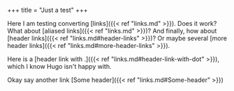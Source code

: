 +++
title = "Just a test"
+++

Here I am testing converting [links]({{< ref "links.md" >}}). Does it work? What about [aliased links]({{< ref "links.md" >}})? And finally, how about [header links]({{< ref "links.md#header-links" >}})? Or maybe several [more header links]({{< ref "links.md#more-header-links" >}}).

Here is a [header link with .]({{< ref "links.md#header-link-with-dot" >}}), which I know Hugo isn't happy with.

Okay say another link [Some header]({{< ref "links.md#Some-header" >}})